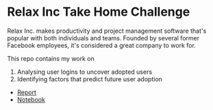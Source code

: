 # Relax Inc Take Home Challenge

Relax Inc. makes productivity and project management software that's popular with both individuals and teams. Founded by several former Facebook employees, it's considered a great company to work for.

This repo contains my work on 
1) Analysing user logins to uncover adopted users 
2) Identifying factors that predict future user adoption 

* [Report](relax_inc_take_home_challenge_report_amit_kukreja.pdf)
* [Notebook](Relax_inc_take_home_challenge_amit_kukreja.ipynb)
